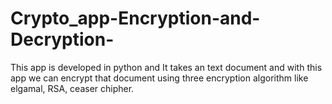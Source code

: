 # Crypto_app-Encryption-and-Decryption-
This app is developed in python and It  takes an text document and with this app we can encrypt that document using three encryption algorithm like elgamal, RSA, ceaser chipher.
